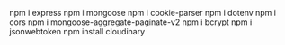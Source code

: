 <!-- Packages import -->

npm i express
npm i mongoose
npm i cookie-parser
npm i dotenv
npm i cors
npm i mongoose-aggregate-paginate-v2
npm i bcrypt
npm i jsonwebtoken
npm install cloudinary
